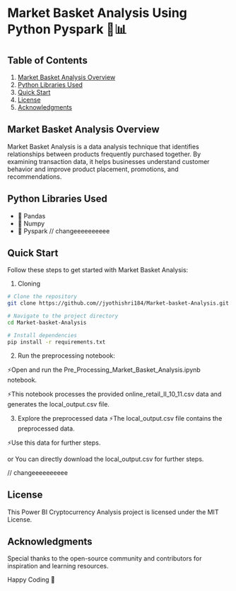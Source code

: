 # Market Basket Analysis Using Python Pyspark 🛒📊

## Table of Contents
1. [Market Basket Analysis Overview](#market-basket-analysis-overview)
2. [Python Libraries Used](#python-libraries-used)
3. [Quick Start](#quick-start)
4. [License](#license)
5. [Acknowledgments](#acknowledgments)

## Market Basket Analysis Overview
Market Basket Analysis is a data analysis technique that identifies relationships between products frequently purchased together. By examining transaction data, it helps businesses understand customer behavior and improve product placement, promotions, and recommendations.


## Python Libraries Used
- 🌟 Pandas
- 🌟 Numpy
- 🌟 Pyspark // changeeeeeeeeee

## Quick Start
Follow these steps to get started with Market Basket Analysis:

1. Cloning
```bash
# Clone the repository
git clone https://github.com//jyothishri184/Market-basket-Analysis.git

# Navigate to the project directory
cd Market-basket-Analysis

# Install dependencies
pip install -r requirements.txt
```

2. Run the preprocessing notebook:

 ⚡Open and run the Pre_Processing_Market_Basket_Analysis.ipynb notebook.
 
 ⚡This notebook processes the provided online_retail_II_10_11.csv data and generates the local_output.csv file.

3. Explore the preprocessed data 
 ⚡The local_output.csv file contains the preprocessed data.

 ⚡Use this data for further steps.

or You can directly download the local_output.csv for further steps.

// changeeeeeeeeee

## License
This Power BI Cryptocurrency Analysis project is licensed under the MIT License.

## Acknowledgments

Special thanks to the open-source community and contributors for inspiration and learning resources.

Happy Coding 🚀
